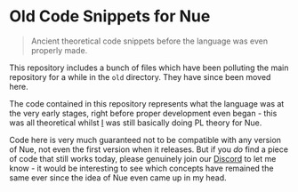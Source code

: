 # Old Code Snippets for Nue

> Ancient theoretical code snippets before the language was even properly made.

This repository includes a bunch of files which have been polluting the main repository for a while in the `old` directory. They have since been moved here.

The code contained in this repository represents what the language was at the very early stages, right before proper development even began - this was all theoretical whilst [I](https://richy.lol) was still basically doing PL theory for Nue.

Code here is very much guaranteed not to be compatible with any version of Nue, not even the first version when it releases. But if you *do* find a piece of code that still works today, please genuinely join our [Discord](https://discord.gg/VHDnSxgkGa) to let me know - it would be interesting to see which concepts have remained the same ever since the idea of Nue even came up in my head.
